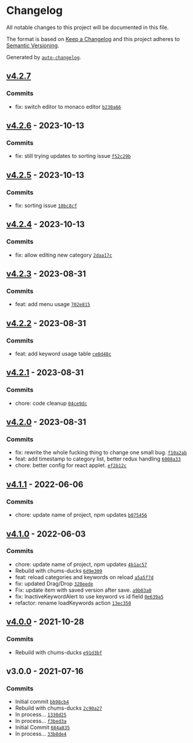 # Changelog

All notable changes to this project will be documented in this file.

The format is based on [Keep a Changelog](https://keepachangelog.com/en/1.0.0/)
and this project adheres to [Semantic Versioning](https://semver.org/spec/v2.0.0.html).

Generated by [`auto-changelog`](https://github.com/CookPete/auto-changelog).

## [v4.2.7](https://github.com/ChumsInc/website-categories/compare/v4.2.6...v4.2.7)

### Commits

- fix: switch editor to monaco editor [`b230a66`](https://github.com/ChumsInc/website-categories/commit/b230a6691f8ba69ec6370b50131a2b956bc82942)

## [v4.2.6](https://github.com/ChumsInc/website-categories/compare/v4.2.5...v4.2.6) - 2023-10-13

### Commits

- fix: still trying updates to sorting issue [`f52c29b`](https://github.com/ChumsInc/website-categories/commit/f52c29b6ca45d6fef20ae767e121f67731762a2e)

## [v4.2.5](https://github.com/ChumsInc/website-categories/compare/v4.2.4...v4.2.5) - 2023-10-13

### Commits

- fix: sorting issue [`10bc8cf`](https://github.com/ChumsInc/website-categories/commit/10bc8cf4d4c80d917e56670823724e953182af78)

## [v4.2.4](https://github.com/ChumsInc/website-categories/compare/v4.2.3...v4.2.4) - 2023-10-13

### Commits

- fix: allow editing new category [`2daa17c`](https://github.com/ChumsInc/website-categories/commit/2daa17c6b8fb508613fef60f898f79fd73d06af3)

## [v4.2.3](https://github.com/ChumsInc/website-categories/compare/v4.2.2...v4.2.3) - 2023-08-31

### Commits

- feat: add menu usage [`702e815`](https://github.com/ChumsInc/website-categories/commit/702e815999e9aca32929b8a40045c1271df96131)

## [v4.2.2](https://github.com/ChumsInc/website-categories/compare/v4.2.1...v4.2.2) - 2023-08-31

### Commits

- feat: add keyword usage table [`ce0d48c`](https://github.com/ChumsInc/website-categories/commit/ce0d48c2c61a0f5a66e022d119638dcda06a7bab)

## [v4.2.1](https://github.com/ChumsInc/website-categories/compare/v4.2.0...v4.2.1) - 2023-08-31

### Commits

- chore: code cleanup [`04ce9dc`](https://github.com/ChumsInc/website-categories/commit/04ce9dcd3488861768f06feb7f3c2ab7cc03ebae)

## [v4.2.0](https://github.com/ChumsInc/website-categories/compare/v4.1.1...v4.2.0) - 2023-08-31

### Commits

- fix: rewrite the whole fucking thing to change one small bug. [`f10a2ab`](https://github.com/ChumsInc/website-categories/commit/f10a2aba6c74e6d918c008a17a722836b0c11c51)
- feat: add timestamp to category list, better redux handling [`6008a33`](https://github.com/ChumsInc/website-categories/commit/6008a33fe3937c70a7e0570df73ce18b5e5ce977)
- chore: better config for react applet. [`ef2b12c`](https://github.com/ChumsInc/website-categories/commit/ef2b12c27eac9e9702251a64a7c3f030a67cb27e)

## [v4.1.1](https://github.com/ChumsInc/website-categories/compare/v4.1.0...v4.1.1) - 2022-06-06

### Commits

- chore: update name of project, npm updates [`b075456`](https://github.com/ChumsInc/website-categories/commit/b075456e639735d4aa81d70a5200de8f743fa676)

## [v4.1.0](https://github.com/ChumsInc/website-categories/compare/v4.0.0...v4.1.0) - 2022-06-03

### Commits

- chore: update name of project, npm updates [`4b1ac57`](https://github.com/ChumsInc/website-categories/commit/4b1ac5775d0caa187e7f5515879669f046e98c3d)
- Rebuild with chums-ducks [`6d9e309`](https://github.com/ChumsInc/website-categories/commit/6d9e309b14ed528b637a44ed2fb8c0359887384d)
- feat: reload categories and keywords on reload [`a5a5f7d`](https://github.com/ChumsInc/website-categories/commit/a5a5f7dc1f3740a37804c813b89877edd69dbcb6)
- fix: updated Drag/Drop [`320eede`](https://github.com/ChumsInc/website-categories/commit/320eede7e029b842e3a6e5b18917c673f42ffe12)
- Fix: update item with saved version after save. [`a9b03a0`](https://github.com/ChumsInc/website-categories/commit/a9b03a07d03dbfde18f87fcc3b5ca89de92eae80)
- fix: InactiveKeywordAlert to use keyword vs id field [`0e639a5`](https://github.com/ChumsInc/website-categories/commit/0e639a5259ceecf98a676a5b35d71589179501a1)
- refactor: rename loadKeywords action [`13ec350`](https://github.com/ChumsInc/website-categories/commit/13ec35076c251acb2d1004c1cc468efd03995cd8)

## [v4.0.0](https://github.com/ChumsInc/website-categories/compare/v3.0.0...v4.0.0) - 2021-10-28

### Commits

- Rebuild with chums-ducks [`e91d3bf`](https://github.com/ChumsInc/website-categories/commit/e91d3bf6295dfb4a18cc4bdd9e24f4e0f49efd2a)

## v3.0.0 - 2021-07-16

### Commits

- Initial commit [`bb98cb4`](https://github.com/ChumsInc/website-categories/commit/bb98cb42b8ed8f688e07cd64227f602428676d01)
- Rebuild with chums-ducks [`2c90a27`](https://github.com/ChumsInc/website-categories/commit/2c90a275184c5d6212cc56fc69d4c36ded69f734)
- In process... [`1330d25`](https://github.com/ChumsInc/website-categories/commit/1330d251e28b2ef7cafe450f435ab93c1fe2273d)
- In process... [`f3bed3a`](https://github.com/ChumsInc/website-categories/commit/f3bed3a5799fb918f95c2a5fd61ca5354b5c273e)
- Initial Commit [`684a835`](https://github.com/ChumsInc/website-categories/commit/684a835c7fc381e3ada9905146edb729c0fa0b3d)
- In process... [`33b8de4`](https://github.com/ChumsInc/website-categories/commit/33b8de486d1e7db9f9ef4edd175c41abc761002b)
